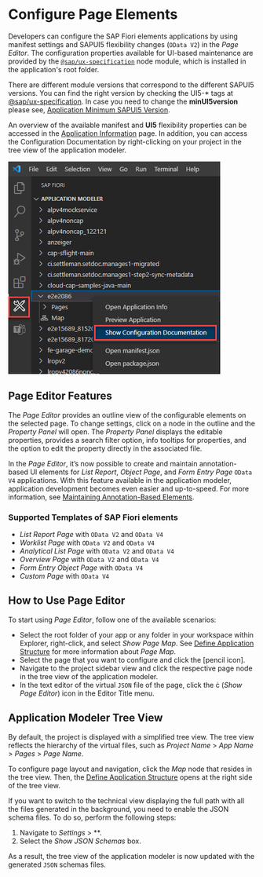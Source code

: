 <!-- loio047507c86afa4e96bb3d284adb9f4726 -->

<link rel="stylesheet" type="text/css" href="../css/sap-icons.css"/>

# Configure Page Elements

Developers can configure the SAP Fiori elements applications by using manifest settings and SAPUI5 flexibility changes \(`OData V2`\) in the *Page Editor*. The configuration properties available for UI-based maintenance are provided by the <code><a href="https://www.npmjs.com/package/@sap/ux-specification">@sap/ux-specification</a></code> node module, which is installed in the application's root folder.

There are different module versions that correspond to the different SAPUI5 versions. You can find the right version by checking the UI5-\* tags at [@sap/ux-specification](https://www.npmjs.com/package/@sap/ux-specification?activeTab=versions). In case you need to change the **minUI5version** please see, [Application Minimum SAPUI5 Version](../Project-Functions/application-minimum-sapui5-version-009f43e.md).

An overview of the available manifest and **UI5** flexibility properties can be accessed in the [Application Information](../Project-Functions/application-information-c3e0989.md) page. In addition, you can access the Configuration Documentation by right-clicking on your project in the tree view of the application modeler.

![](images/Fiori_Tools_Configuration_Documentation_a4a31c8.png)



<a name="loio047507c86afa4e96bb3d284adb9f4726__section_s4m_mxm_xlb"/>

## Page Editor Features

The *Page Editor* provides an outline view of the configurable elements on the selected page. To change settings, click on a node in the outline and the *Property Panel* will open. The *Property Panel* displays the editable properties, provides a search filter option, info tooltips for properties, and the option to edit the property directly in the associated file.

In the *Page Editor*, it’s now possible to create and maintain annotation-based UI elements for *List Report*, *Object Page*, and *Form Entry Page* `OData V4` applications. With this feature available in the application modeler, application development becomes even easier and up-to-speed. For more information, see [Maintaining Annotation-Based Elements](maintaining-annotation-based-elements-a524d8a.md).





### Supported Templates of SAP Fiori elements

-   *List Report Page* with `OData V2` and `OData V4`
-   *Worklist Page* with `OData V2` and `OData V4`
-   *Analytical List Page* with `OData V2` and `OData V4`
-   *Overview Page* with `OData V2` and `OData V4`
-   *Form Entry Object Page* with `OData V4`
-   *Custom Page* with `OData V4`



<a name="loio047507c86afa4e96bb3d284adb9f4726__section_k2b_vrl_1qb"/>

## How to Use Page Editor

To start using *Page Editor*, follow one of the available scenarios:

-   Select the root folder of your app or any folder in your workspace within Explorer, right-click, and select *Show Page Map*. See [Define Application Structure](define-application-structure-bae38e6.md) for more information about *Page Map*.
-   Select the page that you want to configure and click the [pencil icon\].
-   Navigate to the project sidebar view and click the respective page node in the tree view of the application modeler.
-   In the text editor of the virtual `JSON` file of the page, click the <span class="SAP-icons-V5"></span> \(*Show Page Editor*\) icon in the Editor Title menu.



<a name="loio047507c86afa4e96bb3d284adb9f4726__section_isw_gff_1qb"/>

## Application Modeler Tree View

By default, the project is displayed with a simplified tree view. The tree view reflects the hierarchy of the virtual files, such as *Project Name* \> *App Name* \> *Pages* \> *Page Name*.

To configure page layout and navigation, click the *Map* node that resides in the tree view. Then, the [Define Application Structure](define-application-structure-bae38e6.md) opens at the right side of the tree view.

If you want to switch to the technical view displaying the full path with all the files generated in the background, you need to enable the JSON schema files. To do so, perform the following steps:

1.  Navigate to *Settings* \> **.
2.  Select the *Show JSON Schemas* box.

As a result, the tree view of the application modeler is now updated with the generated `JSON` schemas files.

